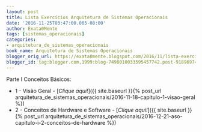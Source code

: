 ```yaml
---
layout: post
title: Lista Exercícios Arquitetura de Sistemas Operacionais
date: '2016-11-25T03:47:00.005-08:00'
author: Exata0Mente
tags: [sistemas_operacionais]
categories:
- arquitetura_de_sistemas_operacionais
book_name: Arquitetura de Sistemas Operacionais
blogger_orig_url: https://exata0mente.blogspot.com/2016/11/lista-exercicios-arquitetura-de.html
blogger_id: tag:blogger.com,1999:blog-7498010033595457742.post-918969748778647447
---
```

Parte I Conceitos Básicos:

- 1 - Visão Geral - [*Clique aqui!*]({{ site.baseurl }}{% post_url arquitetura_de_sistemas_operacionais/2016-11-18-capitulo-1-visao-geral %})
- 2 - Conceitos de Hardware e Software - [*Clique aqui!*]({{ site.baseurl }}{% post_url arquitetura_de_sistemas_operacionais/2016-12-21-aso-capitulo-i-2-conceitos-de-hardware %})
